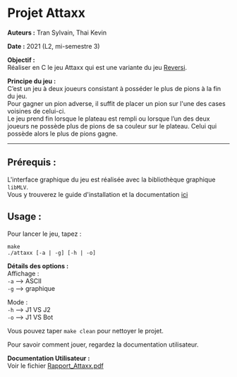 # Projet Attaxx

**Auteurs :** Tran Sylvain, Thai Kevin

**Date :** 2021 (L2, mi-semestre 3)

**Objectif :**  
Réaliser en C le jeu Attaxx qui est une variante du jeu [Reversi](https://www.google.com/search?channel=fs&client=ubuntu&q=jeu+reversi).

**Principe du jeu :**  
C’est un jeu à deux joueurs consistant à posséder le plus de pions à la fin du jeu.  
Pour gagner un pion adverse, il suffit de placer un pion sur l'une des cases voisines de celui-ci.  
Le jeu prend fin lorsque le plateau est rempli ou lorsque l’un des deux joueurs ne possède plus de pions de sa couleur sur le plateau.
Celui qui possède alors le plus de pions gagne.

---

## Prérequis :
L'interface graphique du jeu est réalisée avec la bibliothèque graphique `libMLV`.  
Vous y trouverez le guide d'installation et la documentation [ici](http://www-igm.univ-mlv.fr/~boussica/mlv/index.html)

## Usage :
Pour lancer le jeu, tapez :  
```
make
./attaxx [-a | -g] [-h | -o]
```

**Détails des options :**  
Affichage :  
`-a` --> ASCII  
`-g` --> graphique

Mode :  
`-h` --> J1 VS J2  
`-o` --> J1 VS Bot

Vous pouvez taper `make clean` pour nettoyer le projet.

Pour savoir comment jouer, regardez la documentation utilisateur.

**Documentation Utilisateur :**  
Voir le fichier [Rapport_Attaxx.pdf](https://github.com/syltran/attaxx/blob/master/Rapport_Attaxx.pdf)